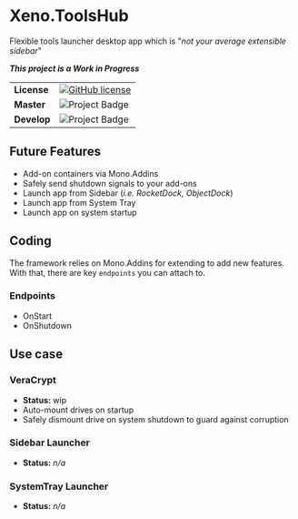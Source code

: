 # Xeno.ToolsHub
Flexible tools launcher desktop app which is "_not your average extensible sidebar_"

**_This project is a Work in Progress_**


|||
| --- | --- |
| **License** | [![GitHub license](https://img.shields.io/github/license/DamianSuess/ToolsHub.svg)](https://github.com/DamianSuess/ToolsHub/blob/master/LICENSE) |
| **Master** | <img src="https://ci.appveyor.com/api/projects/status/github/DamianSuess/ToolsHub?branch=master&svg=true" alt="Project Badge" /> |
| **Develop** | <img src="https://ci.appveyor.com/api/projects/status/github/DamianSuess/ToolsHub?branch=develop&svg=true" alt="Project Badge" /> |





## Future Features
* Add-on containers via Mono.Addins
* Safely send shutdown signals to your add-ons
* Launch app from Sidebar (_i.e. RocketDock, ObjectDock_)
* Launch app from System Tray
* Launch app on system startup

## Coding
The framework relies on Mono.Addins for extending to add new features. With that, there are key ``endpoints`` you can attach to.

### Endpoints
* OnStart
* OnShutdown


## Use case
### VeraCrypt
* **Status:** wip
* Auto-mount drives on startup
* Safely dismount drive on system shutdown to guard against corruption

### Sidebar Launcher
* **Status:** _n/a_

### SystemTray Launcher
* **Status:** _n/a_
